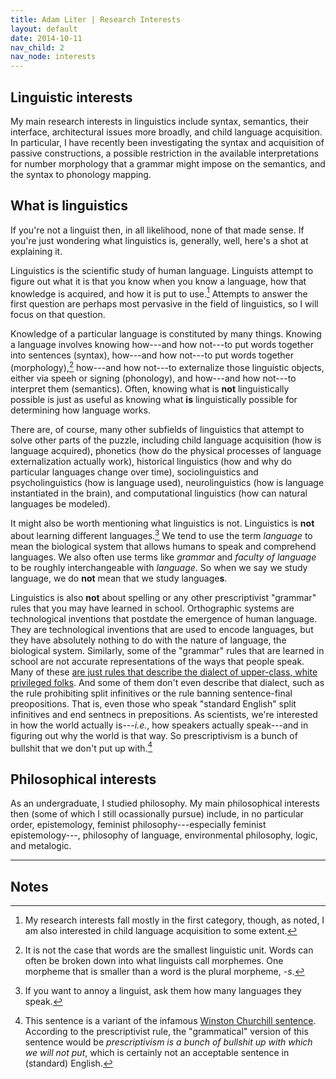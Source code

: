 ```yaml
---
title: Adam Liter | Research Interests
layout: default
date: 2014-10-11
nav_child: 2
nav_node: interests
---
```


## Linguistic interests

My main research interests in linguistics include syntax, semantics, their interface, architectural issues more broadly, and child language acquisition. In particular, I have recently been investigating the syntax and acquisition of passive constructions, a possible restriction in the available interpretations for number morphology that a grammar might impose on the semantics, and the syntax to phonology mapping.

## What is linguistics

If you're not a linguist then, in all likelihood, none of that made sense. If you're just wondering what linguistics is, generally, well, here's a shot at explaining it.

Linguistics is the scientific study of human language. Linguists attempt to figure out what it is that you know when you know a language, how that knowledge is acquired, and how it is put to use.[^1] Attempts to answer the first question are perhaps most pervasive in the field of linguistics, so I will focus on that question.

Knowledge of a particular language is constituted by many things. Knowing a language involves knowing how---and how not---to put words together into sentences (syntax), how---and how not---to put words together (morphology),[^2] how---and how not---to externalize those linguistic objects, either via speeh or signing (phonology), and how---and how not---to interpret them (semantics). Often, knowing what is __not__ linguistically possible is just as useful as knowing what __is__ linguistically possible for determining how language works. 

There are, of course, many other subfields of linguistics that attempt to solve other parts of the puzzle, including child language acquisition (how is language acquired), phonetics (how do the physical processes of language externalization actually work), historical linguistics (how and why do particular languages change over time), sociolinguistics and psycholinguistics (how is language used), neurolinguistics (how is language instantiated in the brain), and computational linguistics (how can natural languages be modeled).

It might also be worth mentioning what linguistics is not. Linguistics is __not__ about learning different languages.[^3] We tend to use the term _language_ to mean the biological system that allows humans to speak and comprehend languages. We also often use terms like _grammar_ and _faculty of language_ to be roughly interchangeable with _language_. So when we say we study language, we do __not__ mean that we study language<strong>s</strong>.

Linguistics is also __not__ about spelling or any other prescriptivist "grammar" rules that you may have learned in school. Orthographic systems are technological inventions that postdate the emergence of human language. They are technological inventions that are used to encode languages, but they have absolutely nothing to do with the nature of language, the biological system. Similarly, some of the "grammar" rules that are learned in school are not accurate representations of the ways that people speak. Many of these [are just rules that describe the dialect of upper-class, white privileged folks][squires]. And some of them don't even describe that dialect, such as the rule prohibiting split infinitives or the rule banning sentence-final preopositions. That is, even those who speak "standard English" split infinitives and end sentnecs in prepositions. As scientists, we're interested in how the world actually is---*i.e.*, how speakers actually speak---and in figuring out why the world is that way. So prescriptivism is a bunch of bullshit that we don't put up with.[^4]

## Philosophical interests

As an undergraduate, I studied philosophy. My main philosophical interests then (some of which I still ocassionally pursue) include, in no particular order, epistemology, feminist philosophy---especially feminist epistemology---, philosophy of language, environmental philosophy, logic, and metalogic.

* * *

## Notes

[^1]: My research interests fall mostly in the first category, though, as noted, I am also interested in child language acquisition to some extent.
[^2]: It is not the case that words are the smallest linguistic unit. Words can often be broken down into what linguists call morphemes. One morpheme that is smaller than a word is the plural morpheme, -_s_.
[^3]: If you want to annoy a linguist, ask them how many languages they speak.
[^4]: This sentence is a variant of the infamous [Winston Churchill sentence][churchill]. According to the prescriptivist rule, the "grammatical" version of this sentence would be _prescriptivism is a bunch of bullshit up with which we will not put_, which is certainly not an acceptable sentence in (standard) English.

[squires]: http://languagelog.ldc.upenn.edu/nll/?p=13521
[churchill]: http://public.wsu.edu/~brians/errors/churchill.html
